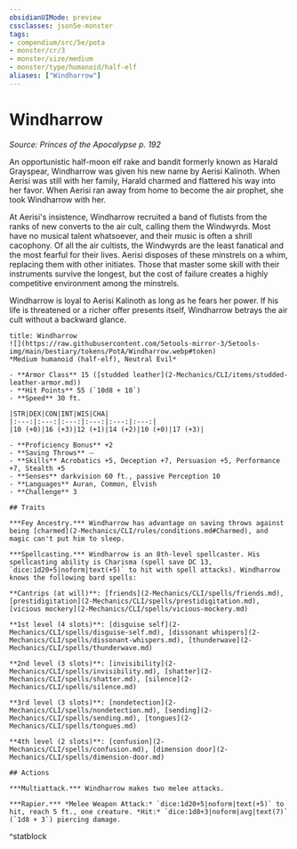 ```yaml
---
obsidianUIMode: preview
cssclasses: json5e-monster
tags:
- compendium/src/5e/pota
- monster/cr/3
- monster/size/medium
- monster/type/humanoid/half-elf
aliases: ["Windharrow"]
---
```

# Windharrow
*Source: Princes of the Apocalypse p. 192*  

An opportunistic half-moon elf rake and bandit formerly known as Harald Grayspear, Windharrow was given his new name by Aerisi Kalinoth. When Aerisi was still with her family, Harald charmed and flattered his way into her favor. When Aerisi ran away from home to become the air prophet, she took Windharrow with her.

At Aerisi's insistence, Windharrow recruited a band of flutists from the ranks of new converts to the air cult, calling them the Windwyrds. Most have no musical talent whatsoever, and their music is often a shrill cacophony. Of all the air cultists, the Windwyrds are the least fanatical and the most fearful for their lives. Aerisi disposes of these minstrels on a whim, replacing them with other initiates. Those that master some skill with their instruments survive the longest, but the cost of failure creates a highly competitive environment among the minstrels.

Windharrow is loyal to Aerisi Kalinoth as long as he fears her power. If his life is threatened or a richer offer presents itself, Windharrow betrays the air cult without a backward glance.

```ad-statblock
title: Windharrow
![](https://raw.githubusercontent.com/5etools-mirror-3/5etools-img/main/bestiary/tokens/PotA/Windharrow.webp#token)
*Medium humanoid (half-elf), Neutral Evil*

- **Armor Class** 15 ([studded leather](2-Mechanics/CLI/items/studded-leather-armor.md))
- **Hit Points** 55 (`10d8 + 10`)
- **Speed** 30 ft.

|STR|DEX|CON|INT|WIS|CHA|
|:---:|:---:|:---:|:---:|:---:|:---:|
|10 (+0)|16 (+3)|12 (+1)|14 (+2)|10 (+0)|17 (+3)|

- **Proficiency Bonus** +2
- **Saving Throws** ⏤
- **Skills** Acrobatics +5, Deception +7, Persuasion +5, Performance +7, Stealth +5
- **Senses** darkvision 60 ft., passive Perception 10
- **Languages** Auran, Common, Elvish
- **Challenge** 3

## Traits

***Fey Ancestry.*** Windharrow has advantage on saving throws against being [charmed](2-Mechanics/CLI/rules/conditions.md#Charmed), and magic can't put him to sleep.

***Spellcasting.*** Windharrow is an 8th-level spellcaster. His spellcasting ability is Charisma (spell save DC 13, `dice:1d20+5|noform|text(+5)` to hit with spell attacks). Windharrow knows the following bard spells:

**Cantrips (at will)**: [friends](2-Mechanics/CLI/spells/friends.md), [prestidigitation](2-Mechanics/CLI/spells/prestidigitation.md), [vicious mockery](2-Mechanics/CLI/spells/vicious-mockery.md)

**1st level (4 slots)**: [disguise self](2-Mechanics/CLI/spells/disguise-self.md), [dissonant whispers](2-Mechanics/CLI/spells/dissonant-whispers.md), [thunderwave](2-Mechanics/CLI/spells/thunderwave.md)

**2nd level (3 slots)**: [invisibility](2-Mechanics/CLI/spells/invisibility.md), [shatter](2-Mechanics/CLI/spells/shatter.md), [silence](2-Mechanics/CLI/spells/silence.md)

**3rd level (3 slots)**: [nondetection](2-Mechanics/CLI/spells/nondetection.md), [sending](2-Mechanics/CLI/spells/sending.md), [tongues](2-Mechanics/CLI/spells/tongues.md)

**4th level (2 slots)**: [confusion](2-Mechanics/CLI/spells/confusion.md), [dimension door](2-Mechanics/CLI/spells/dimension-door.md)

## Actions

***Multiattack.*** Windharrow makes two melee attacks.

***Rapier.*** *Melee Weapon Attack:* `dice:1d20+5|noform|text(+5)` to hit, reach 5 ft., one creature. *Hit:* `dice:1d8+3|noform|avg|text(7)` (`1d8 + 3`) piercing damage.
```
^statblock